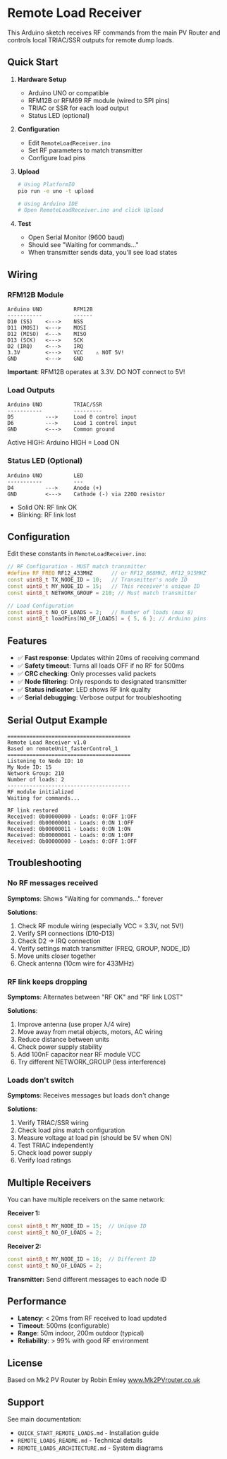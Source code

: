 # Remote Load Receiver

This Arduino sketch receives RF commands from the main PV Router and controls local TRIAC/SSR outputs for remote dump loads.

## Quick Start

1. **Hardware Setup**
   - Arduino UNO or compatible
   - RFM12B or RFM69 RF module (wired to SPI pins)
   - TRIAC or SSR for each load output
   - Status LED (optional)

2. **Configuration**
   - Edit `RemoteLoadReceiver.ino`
   - Set RF parameters to match transmitter
   - Configure load pins

3. **Upload**
   ```bash
   # Using PlatformIO
   pio run -e uno -t upload
   
   # Using Arduino IDE
   # Open RemoteLoadReceiver.ino and click Upload
   ```

4. **Test**
   - Open Serial Monitor (9600 baud)
   - Should see "Waiting for commands..."
   - When transmitter sends data, you'll see load states

## Wiring

### RFM12B Module

```
Arduino UNO          RFM12B
-----------          ------
D10 (SS)    <--->    NSS
D11 (MOSI)  <--->    MOSI
D12 (MISO)  <--->    MISO
D13 (SCK)   <--->    SCK
D2 (IRQ)    <--->    IRQ
3.3V        <--->    VCC    ⚠️ NOT 5V!
GND         <--->    GND
```

**Important**: RFM12B operates at 3.3V. DO NOT connect to 5V!

### Load Outputs

```
Arduino UNO          TRIAC/SSR
-----------          ---------
D5          --->     Load 0 control input
D6          --->     Load 1 control input
GND         <--->    Common ground
```

Active HIGH: Arduino HIGH = Load ON

### Status LED (Optional)

```
Arduino UNO          LED
-----------          ---
D4          --->     Anode (+)
GND         <--->    Cathode (-) via 220Ω resistor
```

- Solid ON: RF link OK
- Blinking: RF link lost

## Configuration

Edit these constants in `RemoteLoadReceiver.ino`:

```cpp
// RF Configuration - MUST match transmitter
#define RF_FREQ RF12_433MHZ      // or RF12_868MHZ, RF12_915MHZ
const uint8_t TX_NODE_ID = 10;   // Transmitter's node ID
const uint8_t MY_NODE_ID = 15;   // This receiver's unique ID
const uint8_t NETWORK_GROUP = 210; // Must match transmitter

// Load Configuration
const uint8_t NO_OF_LOADS = 2;   // Number of loads (max 8)
const uint8_t loadPins[NO_OF_LOADS] = { 5, 6 }; // Arduino pins
```

## Features

- ✅ **Fast response**: Updates within 20ms of receiving command
- ✅ **Safety timeout**: Turns all loads OFF if no RF for 500ms
- ✅ **CRC checking**: Only processes valid packets
- ✅ **Node filtering**: Only responds to designated transmitter
- ✅ **Status indicator**: LED shows RF link quality
- ✅ **Serial debugging**: Verbose output for troubleshooting

## Serial Output Example

```
=======================================
Remote Load Receiver v1.0
Based on remoteUnit_fasterControl_1
=======================================
Listening to Node ID: 10
My Node ID: 15
Network Group: 210
Number of loads: 2
---------------------------------------
RF module initialized
Waiting for commands...

RF link restored
Received: 0b00000000 - Loads: 0:OFF 1:OFF
Received: 0b00000001 - Loads: 0:ON 1:OFF
Received: 0b00000011 - Loads: 0:ON 1:ON
Received: 0b00000001 - Loads: 0:ON 1:OFF
Received: 0b00000000 - Loads: 0:OFF 1:OFF
```

## Troubleshooting

### No RF messages received

**Symptoms**: Shows "Waiting for commands..." forever

**Solutions**:
1. Check RF module wiring (especially VCC = 3.3V, not 5V!)
2. Verify SPI connections (D10-D13)
3. Check D2 → IRQ connection
4. Verify settings match transmitter (FREQ, GROUP, NODE_ID)
5. Move units closer together
6. Check antenna (10cm wire for 433MHz)

### RF link keeps dropping

**Symptoms**: Alternates between "RF OK" and "RF link LOST"

**Solutions**:
1. Improve antenna (use proper λ/4 wire)
2. Move away from metal objects, motors, AC wiring
3. Reduce distance between units
4. Check power supply stability
5. Add 100nF capacitor near RF module VCC
6. Try different NETWORK_GROUP (less interference)

### Loads don't switch

**Symptoms**: Receives messages but loads don't change

**Solutions**:
1. Verify TRIAC/SSR wiring
2. Check load pins match configuration
3. Measure voltage at load pin (should be 5V when ON)
4. Test TRIAC independently
5. Check load power supply
6. Verify load ratings

## Multiple Receivers

You can have multiple receivers on the same network:

**Receiver 1:**
```cpp
const uint8_t MY_NODE_ID = 15;  // Unique ID
const uint8_t NO_OF_LOADS = 2;
```

**Receiver 2:**
```cpp
const uint8_t MY_NODE_ID = 16;  // Different ID
const uint8_t NO_OF_LOADS = 2;
```

**Transmitter:** Send different messages to each node ID

## Performance

- **Latency**: < 20ms from RF received to load updated
- **Timeout**: 500ms (configurable)
- **Range**: 50m indoor, 200m outdoor (typical)
- **Reliability**: > 99% with good RF environment

## License

Based on Mk2 PV Router by Robin Emley
www.Mk2PVrouter.co.uk

## Support

See main documentation:
- `QUICK_START_REMOTE_LOADS.md` - Installation guide
- `REMOTE_LOADS_README.md` - Technical details
- `REMOTE_LOADS_ARCHITECTURE.md` - System diagrams
